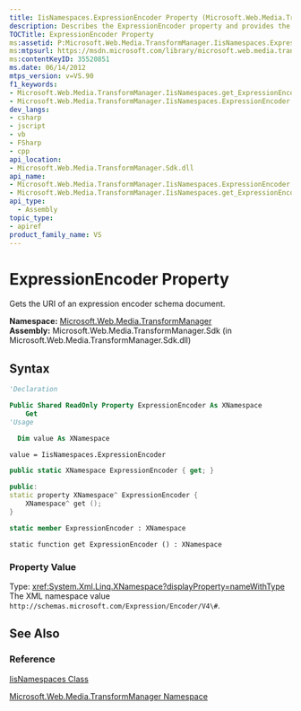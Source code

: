 ```yaml
---
title: IisNamespaces.ExpressionEncoder Property (Microsoft.Web.Media.TransformManager)
description: Describes the ExpressionEncoder property and provides the property's namespace, assembly, syntax, and property value.
TOCTitle: ExpressionEncoder Property
ms:assetid: P:Microsoft.Web.Media.TransformManager.IisNamespaces.ExpressionEncoder
ms:mtpsurl: https://msdn.microsoft.com/library/microsoft.web.media.transformmanager.iisnamespaces.expressionencoder(v=VS.90)
ms:contentKeyID: 35520851
ms.date: 06/14/2012
mtps_version: v=VS.90
f1_keywords:
- Microsoft.Web.Media.TransformManager.IisNamespaces.get_ExpressionEncoder
- Microsoft.Web.Media.TransformManager.IisNamespaces.ExpressionEncoder
dev_langs:
- csharp
- jscript
- vb
- FSharp
- cpp
api_location:
- Microsoft.Web.Media.TransformManager.Sdk.dll
api_name:
- Microsoft.Web.Media.TransformManager.IisNamespaces.ExpressionEncoder
- Microsoft.Web.Media.TransformManager.IisNamespaces.get_ExpressionEncoder
api_type:
  - Assembly
topic_type:
- apiref
product_family_name: VS
---
```


# ExpressionEncoder Property

Gets the URI of an expression encoder schema document.

**Namespace:**  [Microsoft.Web.Media.TransformManager](microsoft-web-media-transformmanager-namespace.md)  
**Assembly:**  Microsoft.Web.Media.TransformManager.Sdk (in Microsoft.Web.Media.TransformManager.Sdk.dll)

## Syntax

```vb
'Declaration

Public Shared ReadOnly Property ExpressionEncoder As XNamespace
    Get
'Usage

  Dim value As XNamespace

value = IisNamespaces.ExpressionEncoder
```

```csharp
public static XNamespace ExpressionEncoder { get; }
```

```cpp
public:
static property XNamespace^ ExpressionEncoder {
    XNamespace^ get ();
}
```

``` fsharp
static member ExpressionEncoder : XNamespace
```

```jscript
static function get ExpressionEncoder () : XNamespace
```

### Property Value

Type: <xref:System.Xml.Linq.XNamespace?displayProperty=nameWithType>
The XML namespace value `http://schemas.microsoft.com/Expression/Encoder/V4\#`.  

## See Also

### Reference

[IisNamespaces Class](iisnamespaces-class-microsoft-web-media-transformmanager.md)

[Microsoft.Web.Media.TransformManager Namespace](microsoft-web-media-transformmanager-namespace.md)
